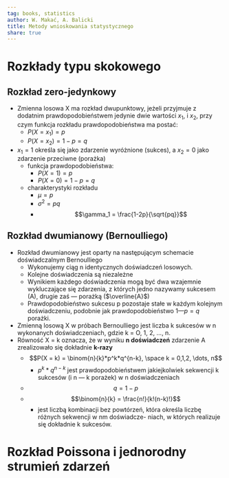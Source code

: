 ```yaml
---  
tag: books, statistics  
author: W. Makać, A. Balicki  
title: Metody wnioskowania statystycznego  
share: true  
---  
```

  
  
# Rozkłady typu skokowego  
  
## Rozkład zero-jedynkowy  
- Zmienna losowa X ma rozkład dwupunktowy, jeżeli przyjmuje z dodatnim prawdopodobieństwem jedynie dwie wartości $x_1$, i $x_2$, przy czym funkcja rozkładu prawdopodobieństwa ma postać:  
	- $P(X = x_1) = p$  
	- $P(X = x_2) = 1 - p = q$  
- $x_1 = 1$ określa się jako zdarzenie wyróżnione (sukces), a $x_2 = 0$ jako zdarzenie przeciwne (porażka)  
	- funkcja prawdopodobieństwa:  
		- $P(X=1) = p$  
		- $P(X=0) = 1 - p = q$  
	- charakterystyki rozkładu  
		- $\mu = p$  
		- $\sigma^2 = pq$  
		- $$\gamma_1 = \frac{1-2p}{\sqrt{pq}}$$  
  
## Rozkład dwumianowy (Bernoulliego)  
- Rozkład dwumianowy jest oparty na następującym schemacie doświadczalnym Bernoulliego  
	- Wykonujemy ciąg n identycznych doświadczeń losowych.  
	- Kolejne doświadczenia są niezależne  
	- Wynikiem każdego doświadczenia mogą być dwa wzajemnie wykluczające się zdarzenia, z których jedno nazywamy sukcesem (A), drugie zaś — porażką ($\overline{A}$)  
	- Prawdopodobieństwo sukcesu p pozostaje stałe w każdym kolejnym doświadczeniu, podobnie jak prawdopodobieństwo $1 — p = q$ porażki.  
- Zmienną losową X w próbach Bernoulliego jest liczba k sukcesów w n wykonanych doświadczeniach, gdzie k = O, 1, 2, ..., n.  
- Równość X = k oznacza, że w wyniku **n doświadczeń** zdarzenie A zrealizowało się dokładnie **k-razy**  
	- $$P(X = k) = \binom{n}{k}*p^k*q^{n-k}, \space k = 0,1,2, \dots, n$$  
		- $p^k * q^{n-k}$ jest prawdopodobieństwem jakiejkolwiek sekwencji k sukcesów (i n — k porażek) w n doświadczeniach  
	- $$q=1-p$$  
	- $$\binom{n}{k} = \frac{n!}{k!(n-k)!}$$  
		- jest liczbą kombinacji bez powtórzeń, która określa liczbę różnych sekwencji w nm doświadcze- niach, w których realizuje się dokładnie k sukcesów.  
  
  
# Rozkład Poissona i jednorodny strumień zdarzeń  
